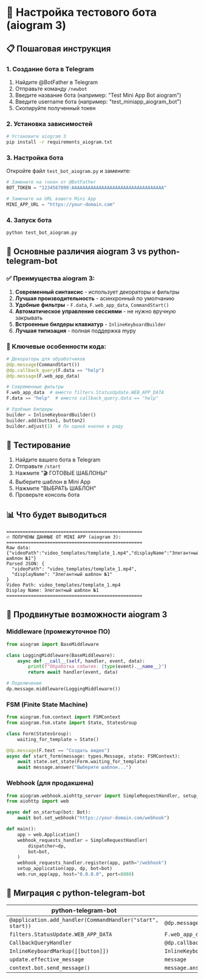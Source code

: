# 🤖 Настройка тестового бота (aiogram 3)

## 📋 Пошаговая инструкция

### 1. Создание бота в Telegram

1. Найдите @BotFather в Telegram
2. Отправьте команду `/newbot`
3. Введите название бота (например: "Test Mini App Bot aiogram")
4. Введите username бота (например: "test_miniapp_aiogram_bot")
5. Скопируйте полученный токен

### 2. Установка зависимостей

```bash
# Установите aiogram 3
pip install -r requirements_aiogram.txt
```

### 3. Настройка бота

Откройте файл `test_bot_aiogram.py` и замените:

```python
# Замените на токен от @BotFather
BOT_TOKEN = "1234567890:AAAAAAAAAAAAAAAAAAAAAAAAAAAAAAAAAA"

# Замените на URL вашего Mini App
MINI_APP_URL = "https://your-domain.com"
```

### 4. Запуск бота

```bash
python test_bot_aiogram.py
```

## 🎯 Основные различия aiogram 3 vs python-telegram-bot

### ✅ Преимущества aiogram 3:

1. **Современный синтаксис** - использует декораторы и фильтры
2. **Лучшая производительность** - асинхронный по умолчанию
3. **Удобные фильтры** - `F.data`, `F.web_app_data`, `CommandStart()`
4. **Автоматическое управление сессиями** - не нужно вручную закрывать
5. **Встроенные билдеры клавиатур** - `InlineKeyboardBuilder`
6. **Лучшая типизация** - полная поддержка mypy

### 🔧 Ключевые особенности кода:

```python
# Декораторы для обработчиков
@dp.message(CommandStart())
@dp.callback_query(F.data == "help")
@dp.message(F.web_app_data)

# Современные фильтры
F.web_app_data  # вместо filters.StatusUpdate.WEB_APP_DATA
F.data == "help"  # вместо callback_query.data == "help"

# Удобные билдеры
builder = InlineKeyboardBuilder()
builder.add(button1, button2)
builder.adjust(1)  # По одной кнопке в ряду
```

## 🧪 Тестирование

1. Найдите вашего бота в Telegram
2. Отправьте `/start`
3. Нажмите "🎬 ГОТОВЫЕ ШАБЛОНЫ"
4. Выберите шаблон в Mini App
5. Нажмите "ВЫБРАТЬ ШАБЛОН"
6. Проверьте консоль бота

## 📊 Что будет выводиться

```
==================================================
🔥 ПОЛУЧЕНЫ ДАННЫЕ ОТ MINI APP (aiogram 3):
==================================================
Raw data: {"videoPath":"video_templates/template_1.mp4","displayName":"Элегантный шаблон №1"}
Parsed JSON: {
  "videoPath": "video_templates/template_1.mp4",
  "displayName": "Элегантный шаблон №1"
}
Video Path: video_templates/template_1.mp4
Display Name: Элегантный шаблон №1
==================================================
```

## 🚀 Продвинутые возможности aiogram 3

### Middleware (промежуточное ПО)

```python
from aiogram import BaseMiddleware

class LoggingMiddleware(BaseMiddleware):
    async def __call__(self, handler, event, data):
        print(f"Обработка события: {type(event).__name__}")
        return await handler(event, data)

# Подключение
dp.message.middleware(LoggingMiddleware())
```

### FSM (Finite State Machine)

```python
from aiogram.fsm.context import FSMContext
from aiogram.fsm.state import State, StatesGroup

class Form(StatesGroup):
    waiting_for_template = State()

@dp.message(F.text == "Создать видео")
async def start_form(message: types.Message, state: FSMContext):
    await state.set_state(Form.waiting_for_template)
    await message.answer("Выберите шаблон...")
```

### Webhook (для продакшена)

```python
from aiogram.webhook.aiohttp_server import SimpleRequestHandler, setup_application
from aiohttp import web

async def on_startup(bot: Bot):
    await bot.set_webhook("https://your-domain.com/webhook")

def main():
    app = web.Application()
    webhook_requests_handler = SimpleRequestHandler(
        dispatcher=dp,
        bot=bot,
    )
    webhook_requests_handler.register(app, path="/webhook")
    setup_application(app, dp, bot=bot)
    web.run_app(app, host="0.0.0.0", port=8080)
```

## 🔄 Миграция с python-telegram-bot

| python-telegram-bot | aiogram 3 |
|-------------------|-----------|
| `@application.add_handler(CommandHandler("start", start))` | `@dp.message(CommandStart())` |
| `filters.StatusUpdate.WEB_APP_DATA` | `F.web_app_data` |
| `CallbackQueryHandler` | `@dp.callback_query()` |
| `InlineKeyboardMarkup([[button]])` | `InlineKeyboardBuilder().add(button)` |
| `update.effective_message` | `message` |
| `context.bot.send_message()` | `message.answer()` |